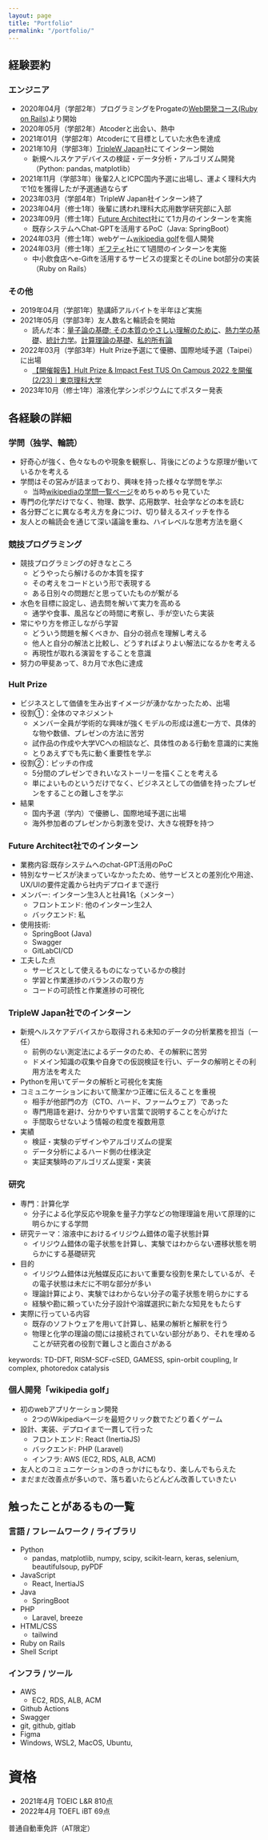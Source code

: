 ```yaml
---
layout: page
title: "Portfolio"
permalink: "/portfolio/"
---
```


## 経験要約

### エンジニア

- 2020年04月（学部2年）プログラミングをProgateの[Web開発コース(Ruby on Rails)](https://prog-8.com/paths/rails)より開始
- 2020年05月（学部2年）Atcoderと出会い、熱中
- 2021年01月（学部2年）Atcoderにて目標としていた水色を達成
- 2021年10月（学部3年）[TripleW Japan](https://www-biz.co/)社にてインターン開始
  - 新規ヘルスケアデバイスの検証・データ分析・アルゴリズム開発（Python: pandas, matplotlib）
- 2021年11月（学部3年）後輩2人とICPC国内予選に出場し、運よく理科大内で1位を獲得したが予選通過ならず
- 2023年03月（学部4年）TripleW Japan社インターン終了
- 2023年04月（修士1年）後輩に誘われ理科大応用数学研究部に入部
- 2023年09月（修士1年）[Future Architect](https://www.future.co.jp/architect/)社にて1カ月のインターンを実施
  - 既存システムへChat-GPTを活用するPoC（Java: SpringBoot）
- 2024年03月（修士1年）webゲーム[wikipedia golf](https://wikipedia-golf.com/)を個人開発
- 2024年03月（修士1年）[ギフティ](https://giftee.com/)社にて1週間のインターンを実施
  - 中小飲食店へe-Giftを活用するサービスの提案とそのLine bot部分の実装（Ruby on Rails）

### その他

- 2019年04月（学部1年）塾講師アルバイトを半年ほど実施
- 2021年05月（学部3年）友人数名と輪読会を開始
  - 読んだ本：[量子論の基礎: その本質のやさしい理解のために](https://www.saiensu.co.jp/search/?isbn=978-4-7819-1062-8&y=2004#detail)、[熱力学の基礎](https://www.utp.or.jp/book/b555767.html)、[統計力学](https://www.gakushuin.ac.jp/~881791/statbook/)。[計算理論の基礎](https://www.kyoritsu-pub.co.jp/book/b10030021.html)、[私的所有論](https://seikatsushoin.com/books/%E7%A7%81%E7%9A%84%E6%89%80%E6%9C%89%E8%AB%96%EF%BC%BB%E7%AC%AC2%E7%89%88%EF%BC%BD/)
- 2022年03月（学部3年）Hult Prize予選にて優勝、国際地域予選（Taipei）に出場
  - [【開催報告】Hult Prize & Impact Fest TUS On Campus 2022 を開催(2/23)｜東京理科大学](https://www.tus.ac.jp/today/archive/20220303_8741.html)
- 2023年10月（修士1年）溶液化学シンポジウムにてポスター発表


## 各経験の詳細

### 学問（独学、輪読）

- 好奇心が強く、色々なものや現象を観察し、背後にどのような原理が働いているかを考える
- 学問はその営みが詰まっており、興味を持った様々な学問を学ぶ
  - 当時[wikipediaの学問一覧ページ](https://ja.wikipedia.org/wiki/%E5%AD%A6%E5%95%8F%E3%81%AE%E4%B8%80%E8%A6%A7)をめちゃめちゃ見ていた
- 専門の化学だけでなく、物理、数学、応用数学、社会学などの本を読む
- 各分野ごとに異なる考え方を身につけ、切り替えるスイッチを作る
- 友人との輪読会を通じて深い議論を重ね、ハイレベルな思考方法を磨く

### 競技プログラミング

- 競技プログラミングの好きなところ
  - どうやったら解けるのか本質を探す
  - その考えをコードという形で表現する
  - ある日別々の問題だと思っていたものが繋がる
- 水色を目標に設定し、過去問を解いて実力を高める
  - 通学や食事、風呂などの時間に考察し、手が空いたら実装
- 常にやり方を修正しながら学習
  - どういう問題を解くべきか、自分の弱点を理解し考える
  - 他人と自分の解法と比較し、どうすればよりよい解法になるかを考える
  - 再現性が取れる演習をすることを意識
- 努力の甲斐あって、8カ月で水色に達成


### Hult Prize

- ビジネスとして価値を生み出すイメージが湧かなかったため、出場
- 役割①：全体のマネジメント
  - メンバー全員が学術的な興味が強くモデルの形成は進む一方で、具体的な物や数値、プレゼンの方法に苦労
  - 試作品の作成や大学VCへの相談など、具体性のある行動を意識的に実施
  - とりあえずでも先に動く重要性を学ぶ
- 役割②：ピッチの作成
  - 5分間のプレゼンできれいなストーリーを描くことを考える
  - 単によいものというだけでなく、ビジネスとしての価値を持ったプレゼンをすることの難しさを学ぶ
- 結果
  - 国内予選（学内）で優勝し、国際地域予選に出場
  - 海外参加者のプレゼンから刺激を受け、大きな視野を持つ

### Future Architect社でのインターン

- 業務内容:既存システムへのchat-GPT活用のPoC
- 特別なサービスが決まっていなかったため、他サービスとの差別化や用途、UX/UIの要件定義から社内デプロイまで遂行
- メンバー: インターン生3人と社員1名（メンター）
  - フロントエンド: 他のインターン生2人
  - バックエンド: 私
- 使用技術:
  - SpringBoot (Java)
  - Swagger
  - GitLabCI/CD
- 工夫した点
  - サービスとして使えるものになっているかの検討
  - 学習と作業進捗のバランスの取り方
  - コードの可読性と作業進捗の可視化


### TripleW Japan社でのインターン

- 新規ヘルスケアデバイスから取得される未知のデータの分析業務を担当（一任）
  - 前例のない測定法によるデータのため、その解釈に苦労
  - ドメイン知識の収集や自身での仮説検証を行い、データの解明とその利用方法を考えた
- Pythonを用いてデータの解析と可視化を実施
- コミュニケーションにおいて簡潔かつ正確に伝えることを重視
  - 相手が他部門の方（CTO、ハード、ファームウェア）であった
  - 専門用語を避け、分かりやすい言葉で説明することを心がけた
  - 手間取らせないよう情報の粒度を複数用意
- 実績
  - 検証・実験のデザインやアルゴリズムの提案
  - データ分析によるハード側の仕様決定
  - 実証実験時のアルゴリズム提案・実装

### 研究

- 専門：計算化学
  - 分子による化学反応や現象を量子力学などの物理理論を用いて原理的に明らかにする学問
- 研究テーマ：溶液中におけるイリジウム錯体の電子状態計算
  - イリジウム錯体の電子状態を計算し、実験ではわからない遷移状態を明らかにする基礎研究
- 目的
  - イリジウム錯体は光触媒反応において重要な役割を果たしているが、その電子状態は未だに不明な部分が多い
  - 理論計算により、実験ではわからない分子の電子状態を明らかにする
  - 経験や勘に頼っていた分子設計や溶媒選択に新たな知見をもたらす
- 実際に行っている内容
  - 既存のソフトウェアを用いて計算し、結果の解析と解釈を行う
  - 物理と化学の理論の間には接続されていない部分があり、それを埋めることが研究者の役割で難しさと面白さがある

keywords: TD-DFT, RISM-SCF-cSED, GAMESS, spin-orbit coupling, Ir complex, photoredox catalysis

### 個人開発「wikipedia golf」

- 初のwebアプリケーション開発
  - 2つのWikipediaページを最短クリック数でたどり着くゲーム
- 設計、実装、デプロイまで一貫して行った
  - フロントエンド: React (InertiaJS)
  - バックエンド: PHP (Laravel)
  - インフラ: AWS (EC2, RDS, ALB, ACM)
- 友人とのコミュニケーションのきっかけにもなり、楽しんでもらえた
- まだまだ改善点が多いので、落ち着いたらどんどん改善していきたい

## 触ったことがあるもの一覧
### 言語 / フレームワーク / ライブラリ

- Python
  - pandas, matplotlib, numpy, scipy, scikit-learn, keras, selenium, beautifulsoup, pyPDF
- JavaScript
  - React, InertiaJS
- Java
  - SpringBoot
- PHP
  - Laravel, breeze
- HTML/CSS
  - tailwind
- Ruby on Rails
- Shell Script

### インフラ / ツール

- AWS
  - EC2, RDS, ALB, ACM
- Github Actions
- Swagger
- git, github, gitlab
- Figma
- Windows, WSL2, MacOS, Ubuntu, 


# 資格

- 2021年4月 TOEIC L&R 810点
- 2022年4月 TOEFL iBT 69点

普通自動車免許（AT限定）

